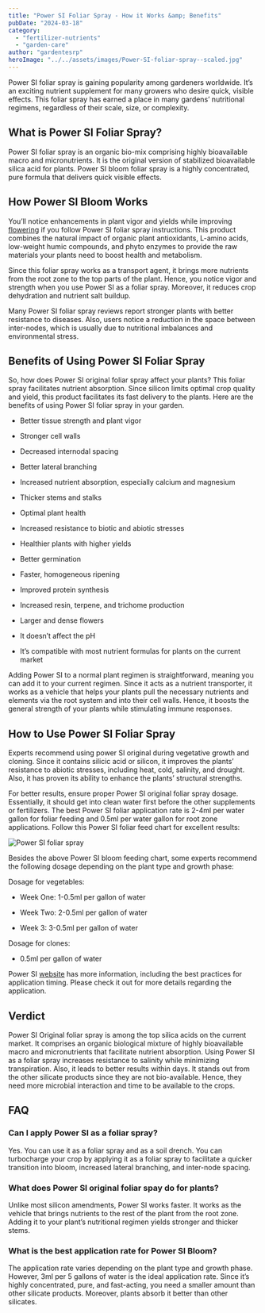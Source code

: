 ```yaml
---
title: "Power SI Foliar Spray - How it Works &amp; Benefits"
pubDate: "2024-03-18"
category: 
  - "fertilizer-nutrients"
  - "garden-care"
author: "gardentesrp"
heroImage: "../../assets/images/Power-SI-foliar-spray--scaled.jpg"
---
```


Power SI foliar spray is gaining popularity among gardeners worldwide. It’s an exciting nutrient supplement for many growers who desire quick, visible effects. This foliar spray has earned a place in many gardens’ nutritional regimens, regardless of their scale, size, or complexity.

## What is Power SI Foliar Spray?

Power SI foliar spray is an organic bio-mix comprising highly bioavailable macro and micronutrients. It is the original version of stabilized bioavailable silica acid for plants. Power SI bloom foliar spray is a highly concentrated, pure formula that delivers quick visible effects.

## How Power SI Bloom Works

You’ll notice enhancements in plant vigor and yields while improving [flowering](https://garden.gnmnetworks.com/most-profitable-flowers-to-grow-top-12-picks/) if you follow Power SI foliar spray instructions. This product combines the natural impact of organic plant antioxidants, L-amino acids, low-weight humic compounds, and phyto enzymes to provide the raw materials your plants need to boost health and metabolism.

Since this foliar spray works as a transport agent, it brings more nutrients from the root zone to the top parts of the plant. Hence, you notice vigor and strength when you use Power SI as a foliar spray. Moreover, it reduces crop dehydration and nutrient salt buildup.

Many Power SI foliar spray reviews report stronger plants with better resistance to diseases. Also, users notice a reduction in the space between inter-nodes, which is usually due to nutritional imbalances and environmental stress.

## Benefits of Using Power SI Foliar Spray

So, how does Power SI original foliar spray affect your plants? This foliar spray facilitates nutrient absorption. Since silicon limits optimal crop quality and yield, this product facilitates its fast delivery to the plants. Here are the benefits of using Power SI foliar spray in your garden.

- Better tissue strength and plant vigor

- Stronger cell walls

- Decreased internodal spacing

- Better lateral branching

- Increased nutrient absorption, especially calcium and magnesium

- Thicker stems and stalks

- Optimal plant health

- Increased resistance to biotic and abiotic stresses

- Healthier plants with higher yields

- Better germination

- Faster, homogeneous ripening

- Improved protein synthesis

- Increased resin, terpene, and trichome production

- Larger and dense flowers

- It doesn’t affect the pH

- It’s compatible with most nutrient formulas for plants on the current market

Adding Power SI to a normal plant regimen is straightforward, meaning you can add it to your current regimen. Since it acts as a nutrient transporter, it works as a vehicle that helps your plants pull the necessary nutrients and elements via the root system and into their cell walls. Hence, it boosts the general strength of your plants while stimulating immune responses.

## How to Use Power SI Foliar Spray

Experts recommend using power SI original during vegetative growth and cloning. Since it contains silicic acid or silicon, it improves the plants’ resistance to abiotic stresses, including heat, cold, salinity, and drought. Also, it has proven its ability to enhance the plants’ structural strengths.

For better results, ensure proper Power SI original foliar spray dosage. Essentially, it should get into clean water first before the other supplements or fertilizers. The best Power SI foliar application rate is 2-4ml per water gallon for foliar feeding and 0.5ml per water gallon for root zone applications. Follow this Power SI foliar feed chart for excellent results:

![Power SI foliar spray ](../../assets/images/Power-SI-original-foliar-spray-1024x466.jpg)

Besides the above Power SI bloom feeding chart, some experts recommend the following dosage depending on the plant type and growth phase:

Dosage for vegetables:

- Week One: 1-0.5ml per gallon of water

- Week Two: 2-0.5ml per gallon of water

- Week 3: 3-0.5ml per gallon of water

Dosage for clones:

- 0.5ml per gallon of water

Power SI [website](https://greenplanetwholesale.ca/wp-content/uploads/2021/09/PowerSi-QuadFold-Feed-Chart.pdf) has more information, including the best practices for application timing. Please check it out for more details regarding the application.

## Verdict

Power SI Original foliar spray is among the top silica acids on the current market. It comprises an organic biological mixture of highly bioavailable macro and micronutrients that facilitate nutrient absorption. Using Power SI as a foliar spray increases resistance to salinity while minimizing transpiration. Also, it leads to better results within days. It stands out from the other silicate products since they are not bio-available. Hence, they need more microbial interaction and time to be available to the crops.

## FAQ

### Can I apply Power SI as a foliar spray?

Yes. You can use it as a foliar spray and as a soil drench. You can turbocharge your crop by applying it as a foliar spray to facilitate a quicker transition into bloom, increased lateral branching, and inter-node spacing.

### What does Power SI original foliar spay do for plants?

Unlike most silicon amendments, Power SI works faster. It works as the vehicle that brings nutrients to the rest of the plant from the root zone. Adding it to your plant’s nutritional regimen yields stronger and thicker stems.

### What is the best application rate for Power SI Bloom?

The application rate varies depending on the plant type and growth phase. However, 3ml per 5 gallons of water is the ideal application rate. Since it’s highly concentrated, pure, and fast-acting, you need a smaller amount than other silicate products. Moreover, plants absorb it better than other silicates.
